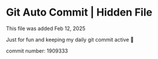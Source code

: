 # Git Auto Commit | Hidden File

This file was added Feb 12, 2025

Just for fun and keeping my daily git commit active 🤪

commit number: 1909333
